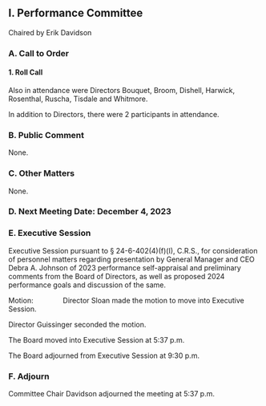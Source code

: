 ## I. Performance Committee

Chaired by Erik Davidson

### A. Call to Order

#### 1. Roll Call

Also in attendance were Directors Bouquet, Broom, Dishell, Harwick, Rosenthal, Ruscha, Tisdale and Whitmore.

In addition to Directors, there were 2 participants in attendance.

### B. Public Comment

None.

### C. Other Matters

None.

### D. Next Meeting Date: December 4, 2023

### E. Executive Session

Executive Session pursuant to § 24-6-402(4)(f)(I), C.R.S., for consideration of personnel matters regarding presentation by General Manager and CEO Debra A. Johnson of 2023 performance self-appraisal and preliminary comments from the Board of Directors, as well as proposed 2024 performance goals and discussion of the same.

Motion:               Director Sloan made the motion to move into Executive Session.

Director Guissinger seconded the motion.

The Board moved into Executive Session at 5:37 p.m.

The Board adjourned from Executive Session at 9:30 p.m.

### F. Adjourn

Committee Chair Davidson adjourned the meeting at 5:37 p.m.